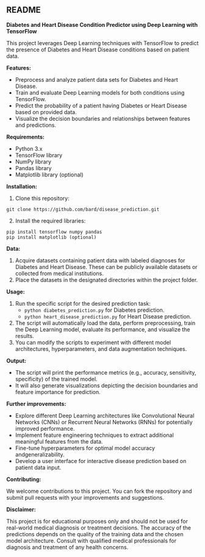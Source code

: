 ## README

**Diabetes and Heart Disease Condition Predictor using Deep Learning with TensorFlow**

This project leverages Deep Learning techniques with TensorFlow to predict the presence of Diabetes and Heart Disease conditions based on patient data.

**Features:**

* Preprocess and analyze patient data sets for Diabetes and Heart Disease.
* Train and evaluate Deep Learning models for both conditions using TensorFlow.
* Predict the probability of a patient having Diabetes or Heart Disease based on provided data.
* Visualize the decision boundaries and relationships between features and predictions.

**Requirements:**

* Python 3.x
* TensorFlow library
* NumPy library
* Pandas library
* Matplotlib library (optional)

**Installation:**

1. Clone this repository:
```
git clone https://github.com/bard/disease_prediction.git
```
2. Install the required libraries:
```
pip install tensorflow numpy pandas
pip install matplotlib (optional)
```

**Data:**

1. Acquire datasets containing patient data with labeled diagnoses for Diabetes and Heart Disease. These can be publicly available datasets or collected from medical institutions.
2. Place the datasets in the designated directories within the project folder.

**Usage:**

1. Run the specific script for the desired prediction task:
    - `python diabetes_prediction.py` for Diabetes prediction.
    - `python heart_disease_prediction.py` for Heart Disease prediction.
2. The script will automatically load the data, perform preprocessing, train the Deep Learning model, evaluate its performance, and visualize the results.
3. You can modify the scripts to experiment with different model architectures, hyperparameters, and data augmentation techniques.

**Output:**

* The script will print the performance metrics (e.g., accuracy, sensitivity, specificity) of the trained model.
* It will also generate visualizations depicting the decision boundaries and feature importance for prediction.

**Further improvements:**

* Explore different Deep Learning architectures like Convolutional Neural Networks (CNNs) or Recurrent Neural Networks (RNNs) for potentially improved performance.
* Implement feature engineering techniques to extract additional meaningful features from the data.
* Fine-tune hyperparameters for optimal model accuracy andgeneralizability.
* Develop a user interface for interactive disease prediction based on patient data input.

**Contributing:**

We welcome contributions to this project. You can fork the repository and submit pull requests with your improvements and suggestions.

**Disclaimer:**

This project is for educational purposes only and should not be used for real-world medical diagnosis or treatment decisions. The accuracy of the predictions depends on the quality of the training data and the chosen model architecture. Consult with qualified medical professionals for diagnosis and treatment of any health concerns.
